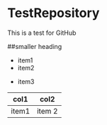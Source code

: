 # TestRepository
This is a test for GitHub

##smaller heading

- item1
- item2
* item3

col1 | col2
---|---
item1 | item 2
